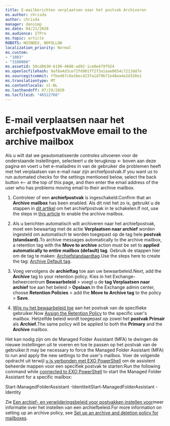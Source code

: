 ```yaml
---
title: E-mailberichten verplaatsen naar het postvak Archiveren
ms.author: chrisda
author: chrisda
manager: dansimp
ms.date: 04/21/2020
ms.audience: ITPro
ms.topic: article
ROBOTS: NOINDEX, NOFOLLOW
localization_priority: Normal
ms.custom:
- "1083"
- "3100008"
ms.assetid: 59cd8630-6196-4680-ad92-1ce0e479f924
ms.openlocfilehash: 9af8a4d3ce72fd901ff2f3a1aae0654c7213dd7e
ms.sourcegitcommit: ffbed67c0a16ec423fa1d79b71e48ea4e2d320e1
ms.translationtype: MT
ms.contentlocale: nl-NL
ms.lasthandoff: 07/29/2020
ms.locfileid: "46522766"
---
```

# <a name="move-email-to-the-archive-mailbox"></a><span data-ttu-id="aa8b8-102">E-mail verplaatsen naar het archiefpostvak</span><span class="sxs-lookup"><span data-stu-id="aa8b8-102">Move email to the archive mailbox</span></span>

<span data-ttu-id="aa8b8-103">Als u wilt dat we geautomatiseerde controles uitvoeren voor de onderstaande instellingen, selecteert u de terugknop <- boven aan deze pagina en voert u het e-mailadres in van de gebruiker die problemen heeft met het verplaatsen van e-mail naar zijn archiefpostvak.</span><span class="sxs-lookup"><span data-stu-id="aa8b8-103">If you want us to run automated checks for the settings mentioned below, select the back button <-- at the top of this page, and then enter the email address of the user who has problems moving email to their archive mailbox.</span></span>

1. <span data-ttu-id="aa8b8-104">Controleer of een **archiefpostvak** is ingeschakeld.</span><span class="sxs-lookup"><span data-stu-id="aa8b8-104">Confirm that an **Archive mailbox** has been enabled.</span></span> <span data-ttu-id="aa8b8-105">Als dit niet het zo is, gebruikt u de stappen in [dit artikel](https://docs.microsoft.com/microsoft-365/compliance/enable-archive-mailboxes) om het archiefpostvak in te schakelen.</span><span class="sxs-lookup"><span data-stu-id="aa8b8-105">If not, use the steps in [this article](https://docs.microsoft.com/microsoft-365/compliance/enable-archive-mailboxes) to enable the archive mailbox.</span></span>

2. <span data-ttu-id="aa8b8-106">Als u berichten automatisch wilt archiveren naar het archiefpostvak, moet een bewaartag met de actie **Verplaatsen naar archief** worden ingesteld om automatisch te worden toegepast op de tag hele **postvak (standaard).**</span><span class="sxs-lookup"><span data-stu-id="aa8b8-106">To archive messages automatically to the archive mailbox, a retention tag with the **Move to archive** action must be set to **applied automatically to entire mailbox (default) tag**.</span></span> <span data-ttu-id="aa8b8-107">Gebruik de stappen hier om de tag te maken: [Archiefstandaardtag](https://docs.microsoft.com/microsoft-365/compliance/set-up-an-archive-and-deletion-policy-for-mailboxes#create-a-custom-archive-default-policy-tag).</span><span class="sxs-lookup"><span data-stu-id="aa8b8-107">Use the steps here to create the tag: [Archive Default tag](https://docs.microsoft.com/microsoft-365/compliance/set-up-an-archive-and-deletion-policy-for-mailboxes#create-a-custom-archive-default-policy-tag).</span></span>

3. <span data-ttu-id="aa8b8-108">Voeg vervolgens de **archieftag** toe aan uw bewaarbeleid.</span><span class="sxs-lookup"><span data-stu-id="aa8b8-108">Next, add the **Archive** tag to your retention policy.</span></span> <span data-ttu-id="aa8b8-109">Kies in het Exchange-beheercentrum **Bewaarbeleid** > voegt u de **tag Verplaatsen naar archief** toe aan het beleid > **Opslaan**.</span><span class="sxs-lookup"><span data-stu-id="aa8b8-109">In the Exchange admin center, choose **Retention Policies** > add the **Move to Archive tag** to the policy > **Save**.</span></span>

4. <span data-ttu-id="aa8b8-110">[Wijs nu het bewaarbeleid toe](https://docs.microsoft.com/exchange/security-and-compliance/messaging-records-management/apply-retention-policy) aan het postvak van de specifieke gebruiker.</span><span class="sxs-lookup"><span data-stu-id="aa8b8-110">Now [Assign the Retention Policy](https://docs.microsoft.com/exchange/security-and-compliance/messaging-records-management/apply-retention-policy) to the specific user's mailbox.</span></span> <span data-ttu-id="aa8b8-111">Hetzelfde beleid wordt toegepast op zowel het **postvak Primair** als **Archief.**</span><span class="sxs-lookup"><span data-stu-id="aa8b8-111">The same policy will be applied to both the **Primary** and the **Archive** mailbox.</span></span>

<span data-ttu-id="aa8b8-112">Het kan nodig zijn om de Managed Folder Assistant (MFA) te dwingen de nieuwe instellingen uit te voeren en toe te passen op het postvak van de gebruiker.</span><span class="sxs-lookup"><span data-stu-id="aa8b8-112">It may be necessary to force the Managed Folder Assistant (MFA) to run and apply the new settings to the user's mailbox.</span></span> <span data-ttu-id="aa8b8-113">Voer de volgende opdracht uit terwijl [u is verbonden met EXO PowerShell](https://docs.microsoft.com/powershell/exchange/exchange-online/connect-to-exchange-online-powershell/connect-to-exchange-online-powershell?view=exchange-ps) om de assistent beheerde mappen voor een specifiek postvak te starten:</span><span class="sxs-lookup"><span data-stu-id="aa8b8-113">Run the following command while [connected to EXO PowerShell](https://docs.microsoft.com/powershell/exchange/exchange-online/connect-to-exchange-online-powershell/connect-to-exchange-online-powershell?view=exchange-ps) to start the Managed Folder Assistant for a specific mailbox:</span></span>
  
<span data-ttu-id="aa8b8-114">Start-ManagedFolderAssistant -Identiteit<name of the mailbox></span><span class="sxs-lookup"><span data-stu-id="aa8b8-114">Start-ManagedFolderAssistant -Identity <name of the mailbox></span></span>

<span data-ttu-id="aa8b8-115">Zie [Een archief- en verwijderingsbeleid voor postvakken instellen voor](https://docs.microsoft.com/microsoft-365/compliance/set-up-an-archive-and-deletion-policy-for-mailboxes#step-1-enable-archive-mailboxes-for-users)meer informatie over het instellen van een archiefbeleid.</span><span class="sxs-lookup"><span data-stu-id="aa8b8-115">For more information on setting up an archive policy, see [Set up an archive and deletion policy for mailboxes](https://docs.microsoft.com/microsoft-365/compliance/set-up-an-archive-and-deletion-policy-for-mailboxes#step-1-enable-archive-mailboxes-for-users).</span></span>
  